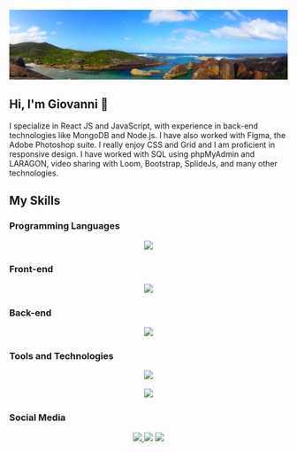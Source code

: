 <!-- Cover Image -->
<p align="center">
  <img src="https://github.com/Gi0vak/Gi0vak/raw/main/img/bannier_linkedin.png" alt="Cover image">
</p>

<!-- Introduction -->
## Hi, I'm Giovanni 👋

I specialize in React JS and JavaScript, with experience in back-end technologies like MongoDB and Node.js. I have also worked with Figma, the Adobe Photoshop suite. I really enjoy CSS and Grid and I am proficient in responsive design. I have worked with SQL using phpMyAdmin and LARAGON, video sharing with Loom, Bootstrap, SplideJs, and many other technologies.

<!-- Skills -->
## My Skills

### Programming Languages

<p align="center">
  <img src="https://skillicons.dev/icons?i=js,php,py" />
</p>

### Front-end

<p align="center">
  <img src="https://skillicons.dev/icons?i=react,html,css,bootstrap" />
</p>

### Back-end

<p align="center">
  <img src="https://skillicons.dev/icons?i=nodejs,mongodb" />
</p>

### Tools and Technologies

<p align="center">
  <img src="https://skillicons.dev/icons?i=figma,ps,wordpress,regex,postman" />
</p>

<p align="center">
  <img src="https://skillicons.dev/icons?i=codepen,vscode,php,py,powershell,xd" />
</p>

### Social Media

<p align="center">
  <a href="https://linkedin.com/in/giovanni-zoppis/">
    <img src="https://skillicons.dev/icons?i=linkedin" />
  </a>
    <img src="https://skillicons.dev/icons?i=instagram" />
    <img src="https://skillicons.dev/icons?i=stackoverflow" />
</p>
